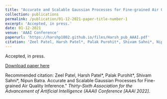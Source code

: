 ```yaml
---
title: "Accurate and Scalable Gaussian Processes for Fine-grained Air Quality Inference"
collection: publications
permalink: /publication/01-12-2021-paper-title-number-1
excerpt: 'Accepted, in press.'
date: 01-12-2021
venue: 'AAAI Conference'
paperurl: 'https://harshp1802.github.io/files/Harsh_pub_AAAI.pdf'
citation: 'Zeel Patel, Harsh Patel*, Palak Purohit*, Shivam Sahni*, Nipun Batra. Accurate and Scalable Gaussian Processes for Fine-grained Air Quality Inference.&quot; <i>Thirty-Sixth Association for the Advancement of Artificial Intelligence (AAAI) Conference [AAAI 2022]</i>. '
---
```

Accepted, in press.

[Download paper here](files\Harsh_pub_AAAI.pdf)

Recommended citation: Zeel Patel, Harsh Patel*, Palak Purohit*, Shivam Sahni*, Nipun Batra. Accurate and Scalable Gaussian Processes for Fine-grained Air Quality Inference." <i>Thirty-Sixth Association for the Advancement of Artificial Intelligence (AAAI) Conference [AAAI 2022]</i>. 